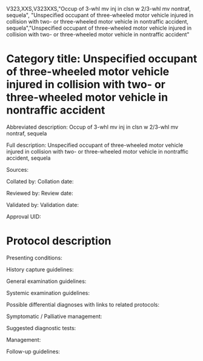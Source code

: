 V323,XXS,V323XXS,"Occup of 3-whl mv inj in clsn w 2/3-whl mv nontraf, sequela", "Unspecified occupant of three-wheeled motor vehicle injured in collision with two- or three-wheeled motor vehicle in nontraffic accident, sequela","Unspecified occupant of three-wheeled motor vehicle injured in collision with two- or three-wheeled motor vehicle in nontraffic accident"
# Category title: Unspecified occupant of three-wheeled motor vehicle injured in collision with two- or three-wheeled motor vehicle in nontraffic accident

Abbreviated description: Occup of 3-whl mv inj in clsn w 2/3-whl mv nontraf, sequela

Full description: Unspecified occupant of three-wheeled motor vehicle injured in collision with two- or three-wheeled motor vehicle in nontraffic accident, sequela

Sources:

Collated by:
Collation date:

Reviewed by:
Review date:

Validated by:
Validation date:

Approval UID:

# Protocol description

Presenting conditions:

History capture guidelines:

General examination guidelines:

Systemic examination guidelines:

Possible differential diagnoses with links to related protocols:

Symptomatic / Palliative management:

Suggested diagnostic tests:

Management:

Follow-up guidelines:
